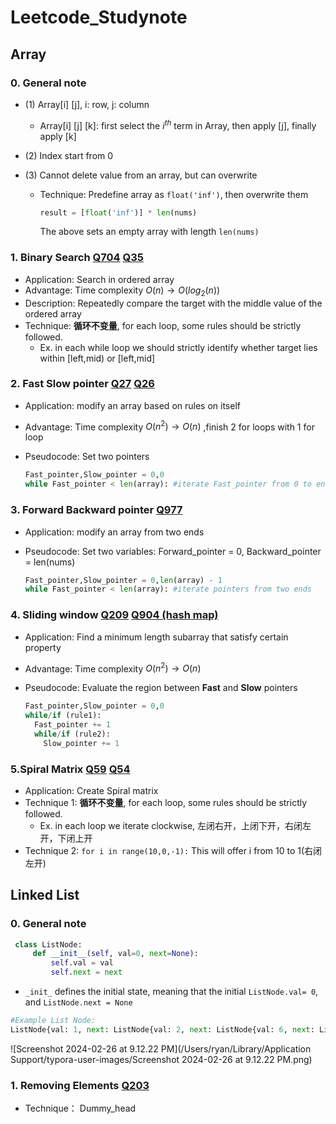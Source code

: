 # Leetcode_Studynote


## Array

### 0. General note

+ (1) Array[i] [j], i: row, j: column

  + Array[i] [j] [k]: first select the $i^{th}$ term in Array, then apply [j], finally apply [k]

+ (2) Index start from 0

+ (3) Cannot delete value from an array, but can overwrite

  + Technique: Predefine array as `float('inf')`, then overwrite them

    ```python
    result = [float('inf')] * len(nums) 
    ```

     The above sets an empty array with length `len(nums)` 



### 1. Binary Search [Q704](https://leetcode.com/problems/binary-search/description/) [Q35](https://leetcode.com/problems/search-insert-position/submissions/1180827359/)

+ Application: Search in ordered array
+ Advantage: Time complexity $O(n) \to O(log_{2}(n))$ 
+ Description: Repeatedly compare the target with the middle value of the ordered array
+ Technique: **循环不变量**, for each loop, some rules should be strictly followed. 
  + Ex. in each while loop we should strictly identify whether target lies within [left,mid) or [left,mid] 


### 2. Fast Slow pointer [Q27](https://leetcode.com/problems/remove-element/) [Q26](https://leetcode.com/problems/remove-duplicates-from-sorted-array/) 

- Application: modify an array based on rules on itself

- Advantage: Time complexity $O(n^2) \to O(n)$ ,finish 2 for loops with 1 for loop

- Pseudocode: Set two pointers

  ```python
  Fast_pointer,Slow_pointer = 0,0
  while Fast_pointer < len(array): #iterate Fast_pointer from 0 to end
  ```

### 3. Forward Backward pointer [Q977](https://leetcode.com/problems/squares-of-a-sorted-array/description/) 

- Application: modify an array from two ends

- Pseudocode: Set two variables: Forward_pointer = 0, Backward_pointer = len(nums)

  ```python
  Fast_pointer,Slow_pointer = 0,len(array) - 1
  while Fast_pointer < len(array): #iterate pointers from two ends
  ```

### 4. Sliding window [Q209](https://leetcode.com/problems/minimum-size-subarray-sum/submissions/1182936526/) [Q904 (hash map)](https://leetcode.com/problems/fruit-into-baskets/) 

- Application: Find a minimum length subarray that satisfy certain property

- Advantage: Time complexity $O(n^2) \to O(n)$ 

- Pseudocode: Evaluate the region between **Fast** and **Slow** pointers

  ```python
  Fast_pointer,Slow_pointer = 0,0
  while/if (rule1):
    Fast_pointer += 1
    while/if (rule2):
      Slow_pointer += 1
  ```

### 5.Spiral Matrix [Q59](https://leetcode.com/problems/spiral-matrix-ii/description/) [Q54](https://leetcode.com/problems/spiral-matrix/) 

- Application: Create Spiral matrix
- Technique 1: **循环不变量**, for each loop, some rules should be strictly followed. 
  + Ex. in each loop we iterate clockwise, 左闭右开，上闭下开，右闭左开，下闭上开
- Technique 2: `for i in range(10,0,-1):`  This will offer i from 10 to 1(右闭左开)

## Linked List

### 0. General note

```python
 class ListNode:
     def __init__(self, val=0, next=None):
         self.val = val
         self.next = next
```

- `_init_` defines the initial state, meaning that the initial `ListNode.val= 0`, and `ListNode.next = None` 

```python
#Example List Node: 
ListNode{val: 1, next: ListNode{val: 2, next: ListNode{val: 6, next: ListNode{val: 3, next: ListNode{val: 4, next: ListNode{val: 5, next: ListNode{val: 6, next: None}}}}}}} 
```

![Screenshot 2024-02-26 at 9.12.22 PM](/Users/ryan/Library/Application Support/typora-user-images/Screenshot 2024-02-26 at 9.12.22 PM.png)

### 1. Removing Elements [Q203](https://leetcode.com/problems/remove-linked-list-elements/) 

- Technique： Dummy_head
